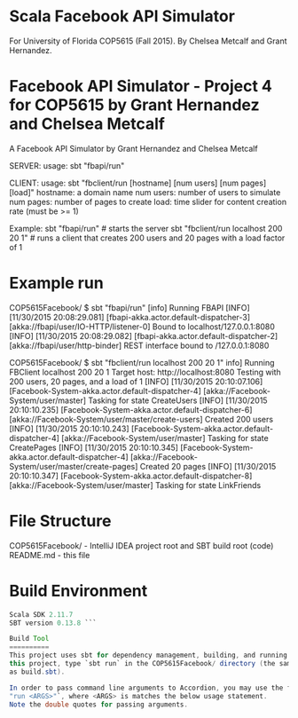 # Scala Facebook API Simulator
For University of Florida COP5615 (Fall 2015).
By Chelsea Metcalf and Grant Hernandez.

Facebook API Simulator - Project 4 for COP5615 by Grant Hernandez and Chelsea Metcalf
===============================================================
A Facebook API Simulator
   by Grant Hernandez and Chelsea Metcalf

SERVER:
usage: sbt "fbapi/run"

CLIENT:
usage: sbt "fbclient/run [hostname] [num users] [num pages] [load]"
hostname: a domain name
 num users: number of users to simulate
 num pages: number of pages to create
 load: time slider for content creation rate (must be >= 1)

Example:
  sbt "fbapi/run" # starts the server
  sbt "fbclient/run localhost 200 20 1" # runs a client that creates 200 users and 20 pages with a load factor of 1

Example run
===========
COP5615Facebook/ $ sbt "fbapi/run"
[info] Running FBAPI 
[INFO] [11/30/2015 20:08:29.081] [fbapi-akka.actor.default-dispatcher-3] [akka://fbapi/user/IO-HTTP/listener-0] Bound to localhost/127.0.0.1:8080
[INFO] [11/30/2015 20:08:29.082] [fbapi-akka.actor.default-dispatcher-2] [akka://fbapi/user/http-binder] REST interface bound to /127.0.0.1:8080

COP5615Facebook/ $ sbt "fbclient/run localhost 200 20 1"
info] Running FBClient localhost 200 20 1
Target host: http://localhost:8080
Testing with 200 users, 20 pages, and a load of 1
[INFO] [11/30/2015 20:10:07.106] [Facebook-System-akka.actor.default-dispatcher-4] [akka://Facebook-System/user/master] Tasking for state CreateUsers
[INFO] [11/30/2015 20:10:10.235] [Facebook-System-akka.actor.default-dispatcher-6] [akka://Facebook-System/user/master/create-users] Created 200 users
[INFO] [11/30/2015 20:10:10.243] [Facebook-System-akka.actor.default-dispatcher-4] [akka://Facebook-System/user/master] Tasking for state CreatePages
[INFO] [11/30/2015 20:10:10.345] [Facebook-System-akka.actor.default-dispatcher-4] [akka://Facebook-System/user/master/create-pages] Created 20 pages
[INFO] [11/30/2015 20:10:10.347] [Facebook-System-akka.actor.default-dispatcher-8] [akka://Facebook-System/user/master] Tasking for state LinkFriends


File Structure
==============
COP5615Facebook/ - IntelliJ IDEA project root and SBT build root (code)
README.md - this file

Build Environment
=================
``` Java SDK 1.8
Scala SDK 2.11.7
SBT version 0.13.8 ``` 

Build Tool
==========
This project uses sbt for dependency management, building, and running. To run
this project, type `sbt run` in the COP5615Facebook/ directory (the same directory
as build.sbt).

In order to pass command line arguments to Accordion, you may use the form `sbt
"run <ARGS>"`, where <ARGS> is matches the below usage statement.
Note the double quotes for passing arguments.

